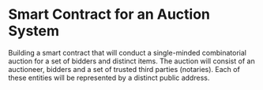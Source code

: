 # Smart Contract for an Auction System
Building a smart contract that will conduct a single-minded combinatorial auction for a set of bidders and distinct items. The auction will consist of an auctioneer, bidders and a set of trusted third parties (notaries). Each of these entities will be represented by a distinct public address.
